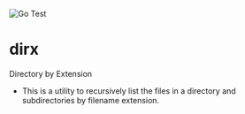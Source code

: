 ![Go Test](https://github.com/scottkirkwood/dirx/actions/workflows/go.yml/badge.svg)


# dirx
Directory by Extension

* This is a utility to recursively list the files in a directory and
  subdirectories by filename extension.

